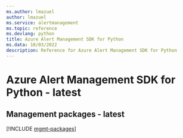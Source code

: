 ```yaml
---
ms.author: lmazuel
author: lmazuel
ms.service: alertmanagement
ms.topic: reference
ms.devlang: python
title: Azure Alert Management SDK for Python
ms.data: 10/03/2022
description: Reference for Azure Alert Management SDK for Python
---
```

# Azure Alert Management SDK for Python - latest

## Management packages - latest
[!INCLUDE [mgmt-packages](alert-management-mgmt-index.md)]